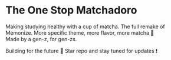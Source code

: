 # The One Stop Matchadoro
Making studying healthy with a cup of matcha. The full remake of Memonize. More specific theme, more flavor, more matcha 🍵  
Made by a gen-z, for gen-zs.  

Building for the future 🚀  Star repo and stay tuned for updates ❗
